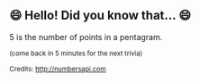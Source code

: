 ## 😄 Hello! Did you know that... 😄
5 is the number of points in a pentagram.

<sup>(come back in 5 minutes for the next trivia)</sup>


<sup>Credits: http://numbersapi.com</sup>
